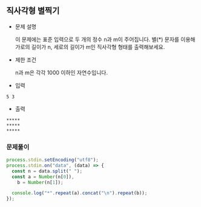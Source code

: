 ## 직사각형 별찍기

- 문제 설명

  이 문제에는 표준 입력으로 두 개의 정수 n과 m이 주어집니다.
  별(\*) 문자를 이용해 가로의 길이가 n, 세로의 길이가 m인 직사각형 형태를 출력해보세요.

- 제한 조건

  n과 m은 각각 1000 이하인 자연수입니다.

- 입력

```
5 3
```

- 출력

```
*****
*****
*****
```

### 문제풀이

```jsx
process.stdin.setEncoding("utf8");
process.stdin.on("data", (data) => {
  const n = data.split(" ");
  const a = Number(n[0]),
    b = Number(n[1]);

  console.log("*".repeat(a).concat("\n").repeat(b));
});
```

